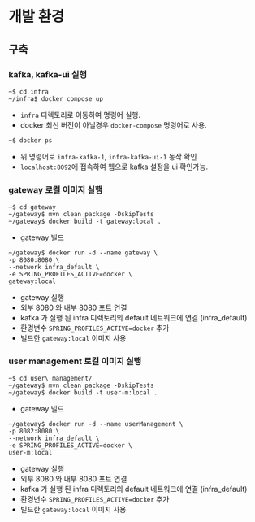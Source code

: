 # 개발 환경

## 구축

### kafka, kafka-ui 실행
```
~$ cd infra
~/infra$ docker compose up
```
- `infra` 디렉토리로 이동하여 명령어 실행.
- docker 최신 버전이 아닐경우 `docker-compose` 명령어로 사용.

```
~$ docker ps
```
- 위 명령어로 `infra-kafka-1`, `infra-kafka-ui-1` 동작 확인
- `localhost:8092`에 접속하여 웹으로 kafka 설정을 ui 확인가능.

### gateway 로컬 이미지 실행

```
~$ cd gateway
~/gateway$ mvn clean package -DskipTests
~/gateway$ docker build -t gateway:local .
```
- gateway 빌드

```
~/gateway$ docker run -d --name gateway \
-p 8080:8080 \
--network infra_default \
-e SPRING_PROFILES_ACTIVE=docker \
gateway:local
```
- gateway 실행
- 외부 8080 와 내부 8080 포트 연결
- kafka 가 실행 된 infra 디렉토리의 default 네트워크에 연결 (infra_default)
- 환경변수 `SPRING_PROFILES_ACTIVE=docker` 추가
- 빌드한 `gateway:local` 이미지 사용

### user management 로컬 이미지 실행

```
~$ cd user\ management/
~/gateway$ mvn clean package -DskipTests
~/gateway$ docker build -t user-m:local .
```
- gateway 빌드

```
~/gateway$ docker run -d --name userManagement \
-p 8082:8080 \
--network infra_default \
-e SPRING_PROFILES_ACTIVE=docker \
user-m:local
```
- gateway 실행
- 외부 8080 와 내부 8080 포트 연결
- kafka 가 실행 된 infra 디렉토리의 default 네트워크에 연결 (infra_default)
- 환경변수 `SPRING_PROFILES_ACTIVE=docker` 추가
- 빌드한 `gateway:local` 이미지 사용
